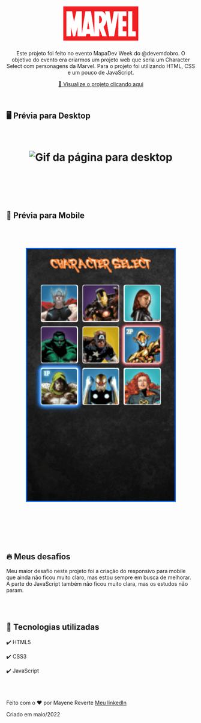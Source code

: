 <h1 align="center">
  <img src="github/image/marvel.svg" alt="Marvel" width="200">
</h1>

<p align="center">Este projeto foi feito no evento MapaDev Week do @devemdobro. O objetivo do evento era criarmos um projeto web que seria um Character Select com personagens da Marvel. Para o projeto foi utilizando HTML, CSS e um pouco de JavaScript.</p>

<div align="center">

 [👀 Visualize o projeto clicando aqui](https://revertemayene.github.io/mapadevweek-characterselect-marvel/)

</div> 

<br>

## 🖥️ Prévia para Desktop

<h1 align="center">

<br>

  <img src="github/gifs/desktop.gif" alt="Gif da página para desktop" width="500">

<br><br>
</h1>

## 📱 Prévia para Mobile

<h1 align="center">

<br>

  <img src="github/gifs/mobile.gif" alt="Gif da página para mobile" width="400">

<br><br>
</h1>

## 🔥 Meus desafios
<p align= "left">Meu maior desafio neste projeto foi a criação do responsivo para mobile que ainda não ficou muito claro, mas estou sempre em busca de melhorar. A parte do JavaScript também não ficou muito clara, mas os estudos não param.</p>
<br><br>

## 🚀 Tecnologias utilizadas

✔️ HTML5

✔️ CSS3

✔️ JavaScript

<br><br>

Feito com o ❤️ por Mayene Reverte [Meu linkedIn](https://www.linkedin.com/in/mayenereverte/)
<p>Criado em maio/2022</p>

